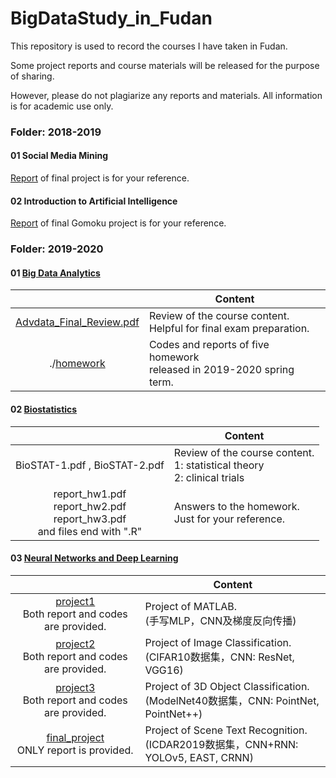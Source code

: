 # BigDataStudy_in_Fudan
This repository is used to record the courses I have taken in Fudan.

Some project reports and course materials will be released for the purpose of sharing.

However, please do not plagiarize any reports and materials. All information is for academic use only.



### Folder: 2018-2019

#### 01 Social Media Mining

[Report](https://github.com/IMNearth/BigDataStudy_in_Fudan/blob/master/2018-2019/0626Twitter-report-new.pdf) of final project is for your reference.



#### 02 Introduction to Artificial Intelligence

[Report](https://github.com/IMNearth/BigDataStudy_in_Fudan/blob/master/2018-2019/AI-repo-formal.pdf) of final Gomoku project is for your reference.



### Folder: 2019-2020

#### 01 [Big Data Analytics](https://github.com/IMNearth/BigDataStudy_in_Fudan/tree/master/2019-2020/01_BigDataAnalytics)

|                                                              | Content                                                      |
| :----------------------------------------------------------: | ------------------------------------------------------------ |
| [Advdata_Final_Review.pdf](https://github.com/IMNearth/BigDataStudy_in_Fudan/blob/master/2019-2020/01_BigDataAnalytics/Advdata_Final_Review.pdf) | Review of the course content. <br/>Helpful for final exam preparation. |
| ./[homework](https://github.com/IMNearth/BigDataStudy_in_Fudan/tree/master/2019-2020/01_BigDataAnalytics/homework) | Codes and reports of five homework <br/>released in 2019-2020 spring term. |



#### 02 [Biostatistics](https://github.com/IMNearth/BigDataStudy_in_Fudan/tree/master/2019-2020/02_Biostatistics)

|                                                              | Content                                                      |
| :----------------------------------------------------------: | ------------------------------------------------------------ |
|                BioSTAT-1.pdf , BioSTAT-2.pdf                 | Review of the course content.<br/>1: statistical theory <br/>2: clinical trials |
| report_hw1.pdf<br/>report_hw2.pdf<br/>report_hw3.pdf<br/>and files end with ".R" | Answers to the homework. <br/> Just for your reference.      |



#### 03 [Neural Networks and Deep Learning](https://github.com/IMNearth/BigDataStudy_in_Fudan/tree/master/2019-2020/03_DeepLearning)

|                                                              | Content                                                      |
| :----------------------------------------------------------: | ------------------------------------------------------------ |
| [project1](https://github.com/IMNearth/BigDataStudy_in_Fudan/tree/master/2019-2020/03_DeepLearning/project1)<br/>Both report and codes are provided. | Project of MATLAB. <br/>(手写MLP，CNN及梯度反向传播)         |
| [project2](https://github.com/IMNearth/BigDataStudy_in_Fudan/tree/master/2019-2020/03_DeepLearning/project2)<br/>Both report and codes are provided. | Project of Image Classification.<br/>(CIFAR10数据集，CNN: ResNet, VGG16) |
| [project3](https://github.com/IMNearth/BigDataStudy_in_Fudan/tree/master/2019-2020/03_DeepLearning/project3)<br/>Both report and codes are provided. | Project of 3D Object Classification. <br/>(ModelNet40数据集，CNN: PointNet, PointNet++) |
| [final_project](https://github.com/IMNearth/BigDataStudy_in_Fudan/tree/master/2019-2020/03_DeepLearning/final_report)<br/>ONLY report is provided. | Project of Scene Text Recognition. <br/>(ICDAR2019数据集，CNN+RNN: YOLOv5, EAST, CRNN) |

